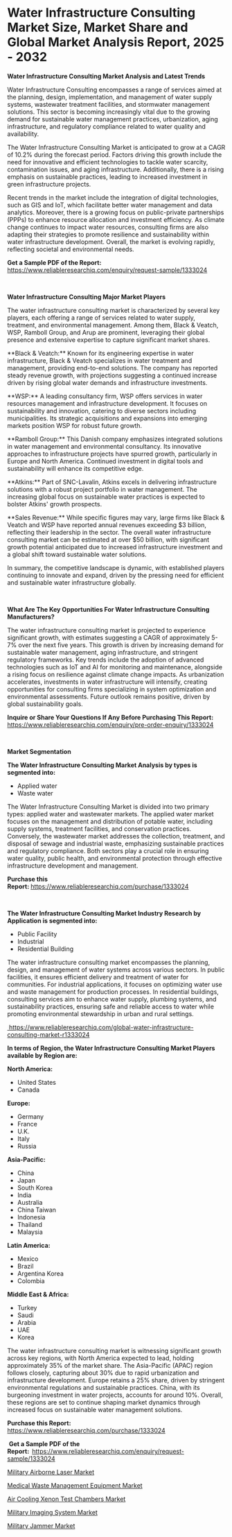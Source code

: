 <p><h1>Water Infrastructure Consulting Market Size, Market Share and Global Market Analysis Report, 2025 - 2032</h1></p><p><strong>Water Infrastructure Consulting Market Analysis and Latest Trends</strong></p>
<p><p>Water Infrastructure Consulting encompasses a range of services aimed at the planning, design, implementation, and management of water supply systems, wastewater treatment facilities, and stormwater management solutions. This sector is becoming increasingly vital due to the growing demand for sustainable water management practices, urbanization, aging infrastructure, and regulatory compliance related to water quality and availability.</p><p>The Water Infrastructure Consulting Market is anticipated to grow at a CAGR of 10.2% during the forecast period. Factors driving this growth include the need for innovative and efficient technologies to tackle water scarcity, contamination issues, and aging infrastructure. Additionally, there is a rising emphasis on sustainable practices, leading to increased investment in green infrastructure projects.</p><p>Recent trends in the market include the integration of digital technologies, such as GIS and IoT, which facilitate better water management and data analytics. Moreover, there is a growing focus on public-private partnerships (PPPs) to enhance resource allocation and investment efficiency. As climate change continues to impact water resources, consulting firms are also adapting their strategies to promote resilience and sustainability within water infrastructure development. Overall, the market is evolving rapidly, reflecting societal and environmental needs.</p></p>
<p><strong>Get a Sample PDF of the Report:&nbsp;</strong> <a href="https://www.reliableresearchiq.com/enquiry/request-sample/1333024?utm_campaign=3139&utm_medium=2&utm_source=Github&utm_content=ia&utm_term=24032025&utm_id=water-infrastructure-consulting">https://www.reliableresearchiq.com/enquiry/request-sample/1333024</a></p>
<p>&nbsp;</p>
<p><strong>Water Infrastructure Consulting Major Market Players</strong></p>
<p><p>The water infrastructure consulting market is characterized by several key players, each offering a range of services related to water supply, treatment, and environmental management. Among them, Black & Veatch, WSP, Ramboll Group, and Arup are prominent, leveraging their global presence and extensive expertise to capture significant market shares.</p><p>**Black & Veatch:** Known for its engineering expertise in water infrastructure, Black & Veatch specializes in water treatment and management, providing end-to-end solutions. The company has reported steady revenue growth, with projections suggesting a continued increase driven by rising global water demands and infrastructure investments.</p><p>**WSP:** A leading consultancy firm, WSP offers services in water resources management and infrastructure development. It focuses on sustainability and innovation, catering to diverse sectors including municipalities. Its strategic acquisitions and expansions into emerging markets position WSP for robust future growth.</p><p>**Ramboll Group:** This Danish company emphasizes integrated solutions in water management and environmental consultancy. Its innovative approaches to infrastructure projects have spurred growth, particularly in Europe and North America. Continued investment in digital tools and sustainability will enhance its competitive edge.</p><p>**Atkins:** Part of SNC-Lavalin, Atkins excels in delivering infrastructure solutions with a robust project portfolio in water management. The increasing global focus on sustainable water practices is expected to bolster Atkins' growth prospects.</p><p>**Sales Revenue:** While specific figures may vary, large firms like Black & Veatch and WSP have reported annual revenues exceeding $3 billion, reflecting their leadership in the sector. The overall water infrastructure consulting market can be estimated at over $50 billion, with significant growth potential anticipated due to increased infrastructure investment and a global shift toward sustainable water solutions.</p><p>In summary, the competitive landscape is dynamic, with established players continuing to innovate and expand, driven by the pressing need for efficient and sustainable water infrastructure globally.</p></p>
<p>&nbsp;</p>
<p><strong>What Are The Key Opportunities For Water Infrastructure Consulting Manufacturers?</strong></p>
<p><p>The water infrastructure consulting market is projected to experience significant growth, with estimates suggesting a CAGR of approximately 5-7% over the next five years. This growth is driven by increasing demand for sustainable water management, aging infrastructure, and stringent regulatory frameworks. Key trends include the adoption of advanced technologies such as IoT and AI for monitoring and maintenance, alongside a rising focus on resilience against climate change impacts. As urbanization accelerates, investments in water infrastructure will intensify, creating opportunities for consulting firms specializing in system optimization and environmental assessments. Future outlook remains positive, driven by global sustainability goals.</p></p>
<p><strong>Inquire or Share Your Questions If Any Before Purchasing This Report:</strong> <a href="https://www.reliableresearchiq.com/enquiry/pre-order-enquiry/1333024?utm_campaign=3139&utm_medium=2&utm_source=Github&utm_content=ia&utm_term=24032025&utm_id=water-infrastructure-consulting">https://www.reliableresearchiq.com/enquiry/pre-order-enquiry/1333024</a></p>
<p>&nbsp;</p>
<p><strong>Market Segmentation</strong></p>
<p><strong>The Water Infrastructure Consulting Market Analysis by types is segmented into:</strong></p>
<p><ul><li>Applied water</li><li>Waste water</li></ul></p>
<p><p>The Water Infrastructure Consulting Market is divided into two primary types: applied water and wastewater markets. The applied water market focuses on the management and distribution of potable water, including supply systems, treatment facilities, and conservation practices. Conversely, the wastewater market addresses the collection, treatment, and disposal of sewage and industrial waste, emphasizing sustainable practices and regulatory compliance. Both sectors play a crucial role in ensuring water quality, public health, and environmental protection through effective infrastructure development and management.</p></p>
<p><strong>Purchase this Report:&nbsp;</strong><a href="https://www.reliableresearchiq.com/purchase/1333024?utm_campaign=3139&utm_medium=2&utm_source=Github&utm_content=ia&utm_term=24032025&utm_id=water-infrastructure-consulting">https://www.reliableresearchiq.com/purchase/1333024</a></p>
<p>&nbsp;</p>
<p><strong>The Water Infrastructure Consulting Market Industry Research by Application is segmented into:</strong></p>
<p><ul><li>Public Facility</li><li>Industrial</li><li>Residential Building</li></ul></p>
<p><p>The water infrastructure consulting market encompasses the planning, design, and management of water systems across various sectors. In public facilities, it ensures efficient delivery and treatment of water for communities. For industrial applications, it focuses on optimizing water use and waste management for production processes. In residential buildings, consulting services aim to enhance water supply, plumbing systems, and sustainability practices, ensuring safe and reliable access to water while promoting environmental stewardship in urban and rural settings.</p></p>
<p><a href="https://www.reliableresearchiq.com/global-water-infrastructure-consulting-market-r1333024?utm_campaign=3139&utm_medium=2&utm_source=Github&utm_content=ia&utm_term=24032025&utm_id=water-infrastructure-consulting">&nbsp;https://www.reliableresearchiq.com/global-water-infrastructure-consulting-market-r1333024</a></p>
<p><strong>In terms of Region, the Water Infrastructure Consulting Market Players available by Region are:</strong></p>
<p>
    <p> <strong> North America: </strong>
        <ul>
            <li>United States</li>
            <li>Canada</li>
        </ul>
        </p> 
    <p> <strong> Europe: </strong>
        <ul>
            <li>Germany</li>
            <li>France</li>
            <li>U.K.</li>
            <li>Italy</li>
            <li>Russia</li>
        </ul>
        </p> 
    <p> <strong> Asia-Pacific: </strong>
        <ul>
            <li>China</li>
            <li>Japan</li>
            <li>South Korea</li>
            <li>India</li>
            <li>Australia</li>
            <li>China Taiwan</li>
            <li>Indonesia</li>
            <li>Thailand</li>
            <li>Malaysia</li>
        </ul>
        </p> 
    <p> <strong> Latin America: </strong>
        <ul>
            <li>Mexico</li>
            <li>Brazil</li>
            <li>Argentina Korea</li>
            <li>Colombia</li>
        </ul>
        </p> 
    <p> <strong> Middle East & Africa: </strong>
        <ul>
            <li>Turkey</li>
            <li>Saudi</li>
            <li>Arabia</li>
            <li>UAE</li>
            <li>Korea</li>
        </ul>
    </p>
    </p>
<p><p>The water infrastructure consulting market is witnessing significant growth across key regions, with North America expected to lead, holding approximately 35% of the market share. The Asia-Pacific (APAC) region follows closely, capturing about 30% due to rapid urbanization and infrastructure development. Europe retains a 25% share, driven by stringent environmental regulations and sustainable practices. China, with its burgeoning investment in water projects, accounts for around 10%. Overall, these regions are set to continue shaping market dynamics through increased focus on sustainable water management solutions.</p></p>
<p><strong>Purchase this Report: </strong><a href="https://www.reliableresearchiq.com/purchase/1333024?utm_campaign=3139&utm_medium=2&utm_source=Github&utm_content=ia&utm_term=24032025&utm_id=water-infrastructure-consulting">https://www.reliableresearchiq.com/purchase/1333024</a></p>
<p>&nbsp;<strong>Get a Sample PDF of the Report:&nbsp;&nbsp;</strong><a href="https://www.reliableresearchiq.com/enquiry/request-sample/1333024?utm_campaign=3139&utm_medium=2&utm_source=Github&utm_content=ia&utm_term=24032025&utm_id=water-infrastructure-consulting">https://www.reliableresearchiq.com/enquiry/request-sample/1333024</a></p>
<p><strong></strong></p>
<p><p><a href="https://www.linkedin.com/pulse/in-depth-review-military-airborne-laser-market-size-segmentation-xw3sf?utm_campaign=3139&utm_medium=2&utm_source=Github&utm_content=ia&utm_term=24032025&utm_id=water-infrastructure-consulting">Military Airborne Laser Market</a></p><p><a href="https://www.linkedin.com/pulse/medical-waste-management-equipment-market-analysis-report-q45bf?utm_campaign=3139&utm_medium=2&utm_source=Github&utm_content=ia&utm_term=24032025&utm_id=water-infrastructure-consulting">Medical Waste Management Equipment Market</a></p><p><a href="https://github.com/ziwersekos/Market-Research-Report-List-1/blob/main/air-cooling-xenon-test-chambers-market.md?utm_campaign=3139&utm_medium=2&utm_source=Github&utm_content=ia&utm_term=24032025&utm_id=water-infrastructure-consulting">Air Cooling Xenon Test Chambers Market</a></p><p><a href="https://www.linkedin.com/pulse/evaluating-military-imaging-system-market-current-trends-7rszf?utm_campaign=3139&utm_medium=2&utm_source=Github&utm_content=ia&utm_term=24032025&utm_id=water-infrastructure-consulting">Military Imaging System Market</a></p><p><a href="https://www.linkedin.com/pulse/military-jammer-research-report-industry-development-estimated-qluyf?utm_campaign=3139&utm_medium=2&utm_source=Github&utm_content=ia&utm_term=24032025&utm_id=water-infrastructure-consulting">Military Jammer Market</a></p></p>